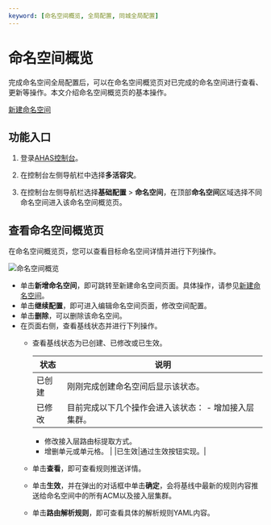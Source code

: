 ```yaml
---
keyword: [命名空间概览, 全局配置, 同城全局配置]
---
```


# 命名空间概览

完成命名空间全局配置后，可以在命名空间概览页对已完成的命名空间进行查看、更新等操作。本文介绍命名空间概览页的基本操作。

[新建命名空间](/cn.zh-CN/多活容灾/用户指南/同城多活配置/新建命名空间.md)

## 功能入口

1.  登录[AHAS控制台](https://ahas.console.aliyun.com)。

2.  在控制台左侧导航栏中选择**多活容灾**。

3.  在控制台左侧导航栏选择**基础配置** \> **命名空间**，在顶部**命名空间**区域选择不同命名空间进入该命名空间概览页。


## 查看命名空间概览页

在命名空间概览页，您可以查看目标命名空间详情并进行下列操作。

![命名空间概览](https://static-aliyun-doc.oss-accelerate.aliyuncs.com/assets/img/zh-CN/1554054261/p286840.png)

-   单击**新增命名空间**，即可跳转至新建命名空间页面。具体操作，请参见[新建命名空间](/cn.zh-CN/多活容灾/用户指南/异地双读配置/新建命名空间.md)。
-   单击**继续配置**，即可进入编辑命名空间页面，修改空间配置。
-   单击**删除**，可以删除该命名空间。
-   在页面右侧，查看基线状态并进行下列操作。
    -   查看基线状态为已创建、已修改或已生效。

        |状态|说明|
        |--|--|
        |已创建|刚刚完成创建命名空间后显示该状态。|
        |已修改|目前完成以下几个操作会进入该状态：        -   增加接入层集群。
        -   修改接入层路由标提取方式。
        -   增删单元或单元格。 |
        |已生效|通过生效按钮实现。|

    -   单击**查看**，即可查看规则推送详情。
    -   单击**生效**，并在弹出的对话框中单击**确定**，会将基线中最新的规则内容推送给命名空间中的所有ACM以及接入层集群。
    -   单击**路由解析规则**，即可查看具体的解析规则YAML内容。

